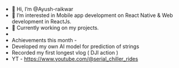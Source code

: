 - 👋 Hi, I’m @Ayush-raikwar
- 👀 I’m interested in Mobile app development on React Native & Web development in ReactJs.
- 🌱 Currently working on my projects.
- 
- Achievements this month -
-   Developed my own AI model for prediction of strings
-   Recorded my first longest vlog ( DJI action )
-   YT - https://www.youtube.com/@serial_chiller_rides

<!---
Ayush-raikwar/Ayush-raikwar is a ✨ special ✨ repository because its `README.md` (this file) appears on your GitHub profile.
You can click the Preview link to take a look at your changes.
--->

